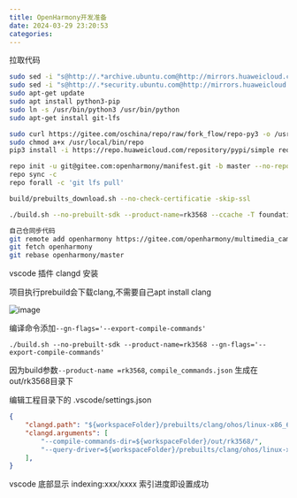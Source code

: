 ```yaml
---
title: OpenHarmony开发准备
date: 2024-03-29 23:20:53
categories:
---
```


<!-- more -->

拉取代码

```sh
sudo sed -i "s@http://.*archive.ubuntu.com@http://mirrors.huaweicloud.com@g" /etc/apt/sources.list
sudo sed -i "s@http://.*security.ubuntu.com@http://mirrors.huaweicloud.com@g" /etc/apt/sources.list
sudo apt-get update
sudo apt install python3-pip
sudo ln -s /usr/bin/python3 /usr/bin/python
sudo apt-get install git-lfs

sudo curl https://gitee.com/oschina/repo/raw/fork_flow/repo-py3 -o /usr/local/bin/repo
sudo chmod a+x /usr/local/bin/repo
pip3 install -i https://repo.huaweicloud.com/repository/pypi/simple requests

repo init -u git@gitee.com:openharmony/manifest.git -b master --no-repo-verify  
repo sync -c  
repo forall -c 'git lfs pull'

build/prebuilts_download.sh --no-check-certificatie -skip-ssl  

./build.sh --no-prebuilt-sdk --product-name=rk3568 --ccache -T foundation/multimedia/camera_framework/frameworks/native/camera:camera_framework camera_napi camera_service -j32

自己仓同步代码
git remote add openharmony https://gitee.com/openharmony/multimedia_camera_framework.git
git fetch openharmony
git rebase openharmony/master
```


vscode 插件 clangd 安装

项目执行prebuild会下载clang,不需要自己apt install clang

<img src="https://raw.githubusercontent.com/tanwlanyue/image/master/202403292322696.png" alt="image">

编译命令添加`--gn-flags='--export-compile-commands'`

```
./build.sh --no-prebuilt-sdk --product-name=rk3568 --gn-flags='--export-compile-commands'
```

因为build参数`--product-name =rk3568`, `compile_commands.json` 生成在out/rk3568目录下

编辑工程目录下的 .vscode/settings.json

```json
{
    "clangd.path": "${workspaceFolder}/prebuilts/clang/ohos/linux-x86_64/llvm/bin/clangd",
    "clangd.arguments": [
        "--compile-commands-dir=${workspaceFolder}/out/rk3568/",
        "--query-driver=${workspaceFolder}/prebuilts/clang/ohos/linux-x86_64/llvm/bin/clang++",
    ],
}
```

vscode 底部显示 indexing:xxx/xxxx 索引进度即设置成功
